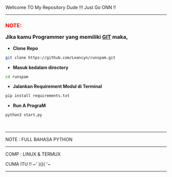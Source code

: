 Wellcome TO My Repository Dude !!!
Just Go ONN !!



___________________________________

### <p style="color:red">NOTE:</p> Jika kamu Programmer yang memiliki [GIT](https://git-scm.com/downloads) maka,

- **Clone Repo**
```bash
git clone https://github.com/Leancyn/runspam.git
```
- **Masuk kedalam directory**
```sh
cd runspam
```
- **Jalankan Requirement Modul di Terminal**
```sh
pip install requirements.txt
```
- **Run A PrograM**
```bash
python3 start.py
```
<br>

___________________________________

NOTE : FULL BAHASA PYTHON

___________________________________

COMP : LINUX & TERMUX 

CUMA ITU !!   ~' )()( '~
___________________________________
